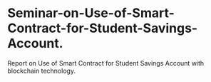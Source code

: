 # Seminar-on-Use-of-Smart-Contract-for-Student-Savings-Account.
Report on Use of Smart Contract for Student Savings Account with blockchain technology. 
